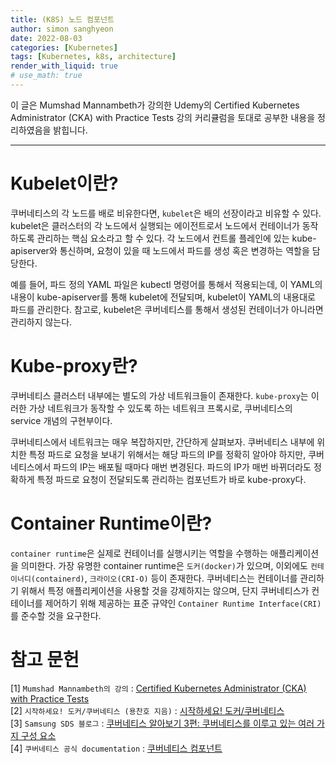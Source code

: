 ```yaml
---
title: (K8S) 노드 컴포넌트
author: simon sanghyeon
date: 2022-08-03
categories: [Kubernetes]
tags: [Kubernetes, k8s, architecture]
render_with_liquid: true
# use_math: true
---
```

이 글은 Mumshad Mannambeth가 강의한 Udemy의 Certified Kubernetes Administrator (CKA) with Practice Tests 강의 커리큘럼을 토대로 공부한 내용을 정리하였음을 밝힙니다.

---

# Kubelet이란?
쿠버네티스의 각 노드를 배로 비유한다면, `kubelet`은 배의 선장이라고 비유할 수 있다. kubelet은 클러스터의 각 노드에서 실행되는 에이전트로서 노드에서 컨테이너가 동작하도록 관리하는 핵심 요소라고 할 수 있다.
각 노드에서 컨트롤 플레인에 있는 kube-apiserver와 통신하며, 요청이 있을 때 노드에서 파드를 생성 혹은 변경하는 역할을 담당한다.

예를 들어, 파드 정의 YAML 파일은 kubectl 명령어를 통해서 적용되는데, 이 YAML의 내용이 kube-apiserver를 통해 kubelet에 전달되며, kubelet이 YAML의 내용대로 파드를 관리한다.
참고로, kubelet은 쿠버네티스를 통해서 생성된 컨테이너가 아니라면 관리하지 않는다.

# Kube-proxy란?
쿠버네티스 클러스터 내부에는 별도의 가상 네트워크들이 존재한다. `kube-proxy`는 이러한 가상 네트워크가 동작할 수 있도록 하는 네트워크 프록시로, 쿠버네티스의 service 개념의 구현부이다.

쿠버네티스에서 네트워크는 매우 복잡하지만, 간단하게 살펴보자. 쿠버네티스 내부에 위치한 특정 파드로 요청을 보내기 위해서는 해당 파드의 IP를 정확히 알아야 하지만, 쿠버네티스에서 파드의 IP는 배포될 때마다 매번 변경된다.
파드의 IP가 매번 바뀌더라도 정확하게 특정 파드로 요청이 전달되도록 관리하는 컴포넌트가 바로 kube-proxy다.

# Container Runtime이란?
`container runtime`은 실제로 컨테이너를 실행시키는 역할을 수행하는 애플리케이션을 의미한다. 가장 유명한 container runtime은 `도커(docker)`가 있으며, 이외에도 `컨테이너디(containerd)`, `크라이오(CRI-O)` 등이 존재한다.
쿠버네티스는 컨테이너를 관리하기 위해서 특정 애플리케이션을 사용할 것을 강제하지는 않으며, 단지 쿠버네티스가 컨테이너를 제어하기 위해 제공하는 표준 규약인 `Container Runtime Interface(CRI)`를 준수할 것을 요구한다.

# 참고 문헌

[1] `Mumshad Mannambeth의 강의` : [Certified Kubernetes Administrator (CKA) with Practice Tests](https://www.udemy.com/course/certified-kubernetes-administrator-with-practice-tests/)<br>
[2] `시작하세요! 도커/쿠버네티스 (용찬호 지음)` : [시작하세요! 도커/쿠버네티스](http://www.yes24.com/Product/Goods/84927385)<br>
[3] `Samsung SDS 블로그` : [쿠버네티스 알아보기 3편: 쿠버네티스를 이루고 있는 여러 가지 구성 요소](https://www.samsungsds.com/kr/insights/kubernetes-3.html)<br>
[4] `쿠버네티스 공식 documentation` : [쿠버네티스 컴포넌트](https://kubernetes.io/ko/docs/concepts/overview/components/)

